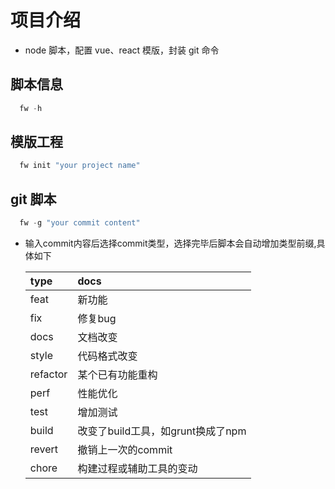 # 项目介绍

- node 脚本，配置 vue、react 模版，封装 git 命令

## 脚本信息

```javascript
  fw -h
```

## 模版工程

```javascript
  fw init "your project name"
```

## git 脚本

```javascript
  fw -g "your commit content"
```

- 输入commit内容后选择commit类型，选择完毕后脚本会自动增加类型前缀,具体如下

    | type   | docs   |
    | :---- | :---- |
    | feat | 新功能 |
    | fix | 修复bug |
    | docs | 文档改变 |
    | style | 代码格式改变 |
    | refactor | 某个已有功能重构 |
    | perf | 性能优化 |
    | test | 增加测试 |
    | build | 改变了build工具，如grunt换成了npm |
    | revert | 撤销上一次的commit |
    | chore | 构建过程或辅助工具的变动 |

